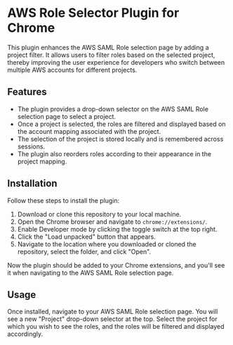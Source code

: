 # AWS Role Selector Plugin for Chrome

This plugin enhances the AWS SAML Role selection page by adding a project filter. It allows users to filter roles based on the selected project, thereby improving the user experience for developers who switch between multiple AWS accounts for different projects.

## Features

- The plugin provides a drop-down selector on the AWS SAML Role selection page to select a project.
- Once a project is selected, the roles are filtered and displayed based on the account mapping associated with the project.
- The selection of the project is stored locally and is remembered across sessions.
- The plugin also reorders roles according to their appearance in the project mapping.

## Installation

Follow these steps to install the plugin:

1. Download or clone this repository to your local machine.
2. Open the Chrome browser and navigate to `chrome://extensions/`.
3. Enable Developer mode by clicking the toggle switch at the top right.
4. Click the "Load unpacked" button that appears.
5. Navigate to the location where you downloaded or cloned the repository, select the folder, and click "Open".

Now the plugin should be added to your Chrome extensions, and you'll see it when navigating to the AWS SAML Role selection page.

## Usage

Once installed, navigate to your AWS SAML Role selection page. You will see a new "Project" drop-down selector at the top. Select the project for which you wish to see the roles, and the roles will be filtered and displayed accordingly.
